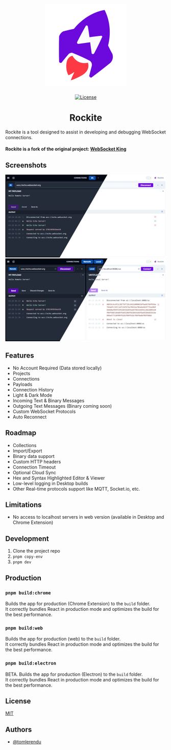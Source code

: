 <div align="center">
  <picture>
    <source media="(prefers-color-scheme: dark)" srcset="/images/rockite-dark.svg">
    <img alt="Rockite - Modern WebSockets Client" src="/images/rockite-light.svg" width="256px">
  </picture>
</div>

###

<div align="center">

[![License](https://img.shields.io/npm/l/nx.svg?style=flat-square)]()

</div>

<h1 align="center">Rockite</h1>

Rockite is a tool designed to assist in developing and debugging WebSocket connections.

#### Rockite is a fork of the original project: [WebSocket King](https://github.com/tomlerendu/Websocket-King)

## Screenshots

![Rockite - First Look](/images/screenshot-0.png)
![Rockite - Dual Pane](/images/screenshot-1.png)

## Features

- No Account Required (Data stored locally)
- Projects
- Connections
- Payloads
- Connection History
- Light & Dark Mode
- Incoming Text & Binary Messages
- Outgoing Text Messages (Binary coming soon)
- Custom WebSocket Protocols
- Auto Reconnect

## Roadmap

- Collections
- Import/Export
- Binary data support
- Custom HTTP headers
- Connection Timeout
- Optional Cloud Sync
- Hex and Syntax Highlighted Editor & Viewer
- Low-level logging in Desktop builds
- Other Real-time protocols support like MQTT, Socket.io, etc.

## Limitations

- No access to localhost servers in web version (available in Desktop and Chrome Extension)

## Development

1. Clone the project repo
2. `pnpm copy-env`
3. `pnpm dev`

## Production

### `pnpm build:chrome`

Builds the app for production (Chrome Extension) to the `build` folder.<br />
It correctly bundles React in production mode and optimizes the build for the best performance.

### `pnpm build:web`

Builds the app for production (web) to the `build` folder.<br />
It correctly bundles React in production mode and optimizes the build for the best performance.

### `pnpm build:electron`

BETA. Builds the app for production (Electron) to the `build` folder.<br />
It correctly bundles React in production mode and optimizes the build for the best performance.

## License

[MIT](https://choosealicense.com/licenses/mit/)


## Authors

- [@tomlerendu](https://www.github.com/tomlerendu)

